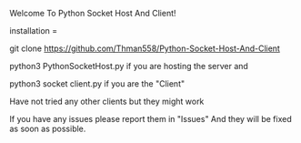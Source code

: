 Welcome To Python Socket Host And Client!


installation = 

git clone https://github.com/Thman558/Python-Socket-Host-And-Client

python3 PythonSocketHost.py
if you are hosting the server and

python3 socket client.py if you are the "Client"

Have not tried any other clients but they might work

If you have any issues please report them in "Issues" And they will be fixed as soon as possible.
